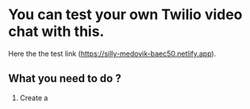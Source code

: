 # You can test your own Twilio video chat with this.

Here the the test link (https://silly-medovik-baec50.netlify.app).

## What you need to do ?
1. Create a